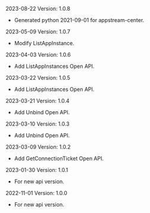 2023-08-22 Version: 1.0.8
- Generated python 2021-09-01 for appstream-center.

2023-05-09 Version: 1.0.7
- Modify ListAppInstance.

2023-04-03 Version: 1.0.6
- Add ListAppInstances Open API.

2023-03-22 Version: 1.0.5
- Add ListAppInstances Open API.

2023-03-21 Version: 1.0.4
- Add Unbind Open API.

2023-03-10 Version: 1.0.3
- Add Unbind Open API.

2023-03-09 Version: 1.0.2
- Add GetConnectionTicket Open API.

2023-01-30 Version: 1.0.1
- For new api version.

2022-11-01 Version: 1.0.0
- For new api version.


